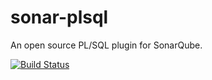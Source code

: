 # sonar-plsql

An open source PL/SQL plugin for SonarQube.

[![Build Status](https://travis-ci.org/felipebz/sonar-plsql.svg?branch=master)](https://travis-ci.org/felipebz/sonar-plsql)
